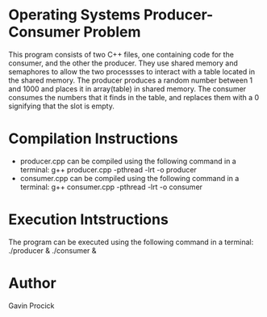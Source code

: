 # Operating Systems Producer-Consumer Problem
This program consists of two C++ files, one containing code for the consumer, and the other the producer. They use shared memory and semaphores to allow the two processses to interact with a table located in the shared memory. The producer produces a random number between 1 and 1000 and places it in array(table) in shared memory. The consumer consumes the numbers that it finds in the table, and replaces them with a 0 signifying that the slot is empty.
# Compilation Instructions
* producer.cpp can be compiled using the following command in a terminal: g++ producer.cpp -pthread -lrt -o producer
* consumer.cpp can be compiled using the following command in a terminal: g++ consumer.cpp -pthread -lrt -o consumer
# Execution Intstructions
The program can be executed using the following command in a terminal: ./producer & ./consumer &
# Author
Gavin Procick

